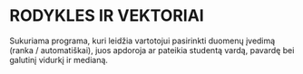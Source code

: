 # RODYKLES IR VEKTORIAI
Sukuriama programa, kuri leidžia vartotojui pasirinkti duomenų įvedimą (ranka / automatiškai), juos apdoroja ar pateikia studentą vardą, pavardę bei galutinį vidurkį ir medianą.
